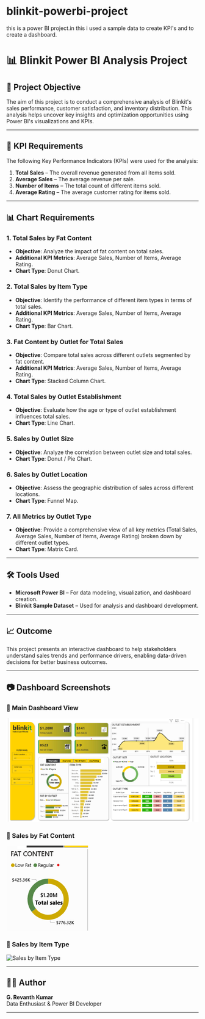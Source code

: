 # blinkit-powerbi-project
this is a power BI project.in this i used a sample data to create KPI's and to create a dashboard. 
# 📊 Blinkit Power BI Analysis Project

## 🧠 Project Objective

The aim of this project is to conduct a comprehensive analysis of Blinkit's sales performance, customer satisfaction, and inventory distribution. This analysis helps uncover key insights and optimization opportunities using Power BI's visualizations and KPIs.

---

## 📌 KPI Requirements

The following Key Performance Indicators (KPIs) were used for the analysis:

1. **Total Sales** – The overall revenue generated from all items sold.
2. **Average Sales** – The average revenue per sale.
3. **Number of Items** – The total count of different items sold.
4. **Average Rating** – The average customer rating for items sold.

---

## 📊 Chart Requirements

### 1. Total Sales by Fat Content
- **Objective**: Analyze the impact of fat content on total sales.
- **Additional KPI Metrics**: Average Sales, Number of Items, Average Rating.
- **Chart Type**: Donut Chart.

### 2. Total Sales by Item Type
- **Objective**: Identify the performance of different item types in terms of total sales.
- **Additional KPI Metrics**: Average Sales, Number of Items, Average Rating.
- **Chart Type**: Bar Chart.

### 3. Fat Content by Outlet for Total Sales
- **Objective**: Compare total sales across different outlets segmented by fat content.
- **Additional KPI Metrics**: Average Sales, Number of Items, Average Rating.
- **Chart Type**: Stacked Column Chart.

### 4. Total Sales by Outlet Establishment
- **Objective**: Evaluate how the age or type of outlet establishment influences total sales.
- **Chart Type**: Line Chart.

### 5. Sales by Outlet Size
- **Objective**: Analyze the correlation between outlet size and total sales.
- **Chart Type**: Donut / Pie Chart.

### 6. Sales by Outlet Location
- **Objective**: Assess the geographic distribution of sales across different locations.
- **Chart Type**: Funnel Map.

### 7. All Metrics by Outlet Type
- **Objective**: Provide a comprehensive view of all key metrics (Total Sales, Average Sales, Number of Items, Average Rating) broken down by different outlet types.
- **Chart Type**: Matrix Card.

---

## 🛠 Tools Used

- **Microsoft Power BI** – For data modeling, visualization, and dashboard creation.
- **Blinkit Sample Dataset** – Used for analysis and dashboard development.

---

## 📈 Outcome

This project presents an interactive dashboard to help stakeholders understand sales trends and performance drivers, enabling data-driven decisions for better business outcomes.

---

## 📷 Dashboard Screenshots

### 🔹 Main Dashboard View
![Main Dashboard](./images/dashboard-mian.png)

### 🔹 Sales by Fat Content
![Sales by Fat Content](./images/fat-content.png)

### 🔹 Sales by Item Type
![Sales by Item Type](./images/dashboard-item-type.png)


---

## 👨‍💼 Author

**G. Revanth Kumar**  
Data Enthusiast & Power BI Developer

---

